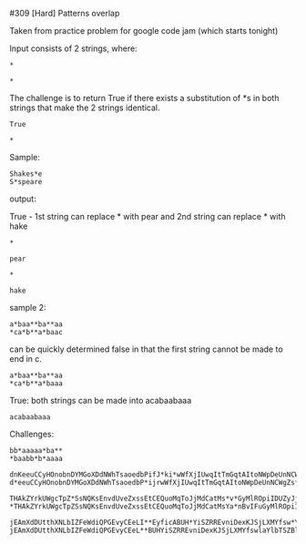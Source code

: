 #309 [Hard] Patterns overlap

Taken from practice problem for google code jam (which starts tonight)

Input consists of 2 strings, where:


```
*
```

```
*
```
The challenge is to return True if there exists a substitution of *s in both strings that make the 2 strings identical.


```
True
```

```
*
```
Sample:


```
Shakes*e
S*speare
```
output:

True - 1st string can replace * with pear and 2nd string can replace * with hake


```
*
```

```
pear
```

```
*
```

```
hake
```
sample 2:


```
a*baa**ba**aa
*ca*b**a*baac
```
can be quickly determined false in that the first string cannot be made to end in c.


```
a*baa**ba**aa
*ca*b**a*baaa
```
True:  both strings can be made into acabaabaaa


```
acabaabaaa
```
Challenges:


```
bb*aaaaa*ba**
*baabb*b*aaaa

dnKeeuCCyHOnobnDYMGoXDdNWhTsaoedbPifJ*ki*wWfXjIUwqItTmGqtAItoNWpDeUnNCWgZsKWbuQxKaqemXuFXDylQubuZWhMyDsXvDSwYjui*LviGAEkyQbtR*cELfxiAbbYyJRGtcsoJZppINgJGYeZKGeWLbenBEKaoCgheYwOxLeFZJPGhTFRAjNn*
d*eeuCCyHOnobnDYMGoXDdNWhTsaoedbP*ijrwWfXjIUwqItTmGqtAItoNWpDeUnNCWgZs*WbuQxKaqemXuFXDylQubuZWhMyDsXvDSwYjuijkLviGAEkyQbtRUsncELfxiAbbYyJRG*soJZppINgJGYeZKGeWLbenBEKaoCghe*YwOxLeFZJPGhTFRAjNn

THAkZYrkUWgcTpZ*SsNQKsEnvdUveZxssEtCEQuoMqToJjMdCatMs*v*GyMlROpiIDUZyJjhwmjxFWpEwDgRLlLsJYebMSkwxEUvoDcLPLIwHY*GvoRhgcfkdsenObSjWGNYRDJAzRzavAGRoZZ*fDXIRlJkufqHDjLMJKEjLAkRRyQqTrUaWRIndSX
*THAkZYrkUWgcTpZSsNQKsEnvdUveZxssEtCEQuoMqToJjMdCatMsYa*nBvIFuGyMlROpiIDUZyJjh*FWpEwDgRLlLsJYebMSkw*oDcLPLIwHYbeBGvoRhgcfkdsenObSjWGNYRDJAzRzavAGRoZZvbEfDXIRlJkufqHDjLMJKEjLAkRRyQqTrU*aWRIndSX

jEAmXdDUtthXNLbIZFeWdiQPGEvyCEeLI**EyficABUH*YiSZRREvniDexKJSjLXMYfsw*YlbTSZBlYSecorJsWidfALQYzOdrKNrJZRdrQEDoyhPMYAfTiHZIuqGtEkKqYBzxtCOJhRYfZNSYNxRWFrfahlSLvdBTebrXDgGlZEqxRIvGhN*mfhLLSExNHaHLAZI
jEAmXdDUtthXNLbIZFeWdiQPGEvyCEeL**BUHYiSZRREvniDexKJSjLXMYfswlaYlbTSZBlYSecorJsWidfALQYzOdrKNrJZ*EDoyhPMYAfTiHZIuqGtEkKqYBzxtC*YfZNSYNxRWFrfahlSLvdBT*ebrXDgGlZEqxRIvGhNcmfhLLSExNHaHLAZI
```
